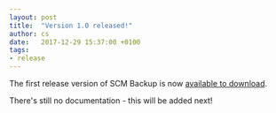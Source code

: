 ```yaml
---
layout: post
title:  "Version 1.0 released!"
author: cs
date:   2017-12-29 15:37:00 +0100
tags:
- release
---
```


The first release version of SCM Backup is now [available to download](https://github.com/christianspecht/scm-backup/releases/tag/1.0.0).

There's still no documentation - this will be added next!
